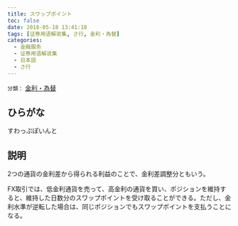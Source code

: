 ```yaml
---
title: スワップポイント
toc: false
date: 2018-05-18 13:41:18
tags: [证券用语解说集, さ行, 金利・為替]
categories:
  - 金融服务
  - 证券用语解说集
  - 日本語
  - さ行
---
```


`分類：` [金利・為替](/tags/金利・為替/)

## ひらがな

すわっぷぽいんと

## 説明

2つの通貨の金利差から得られる利益のことで、金利差調整分ともいう。

FX取引では、低金利通貨を売って、高金利の通貨を買い、ポジションを維持すると、維持した日数分のスワップポイントを受け取ることができる。ただし、金利水準が逆転した場合は、同じポジションでもスワップポイントを支払うことになる。
